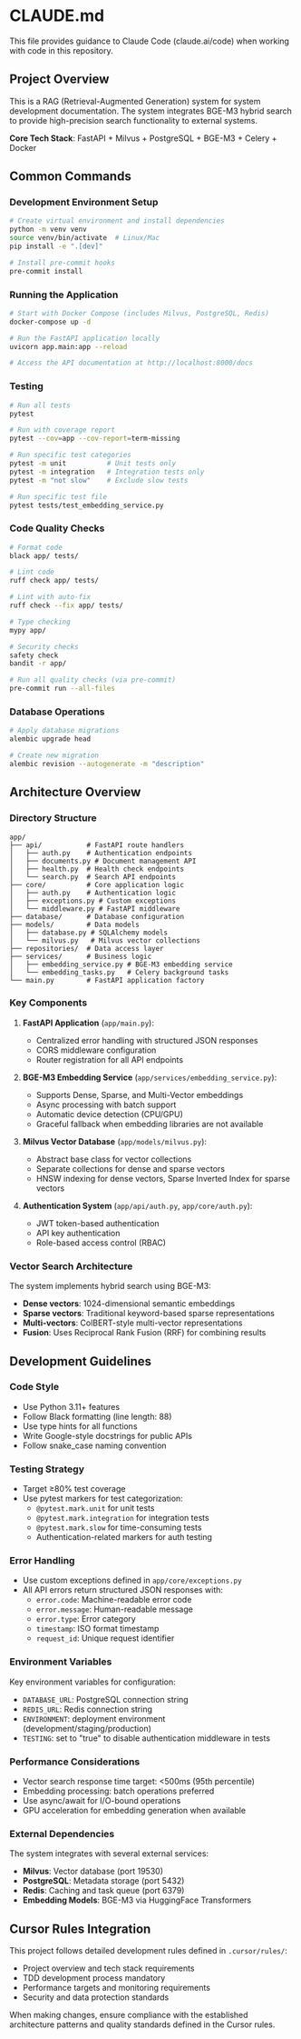 # CLAUDE.md

This file provides guidance to Claude Code (claude.ai/code) when working with code in this repository.

## Project Overview

This is a RAG (Retrieval-Augmented Generation) system for system development documentation. The system integrates BGE-M3 hybrid search to provide high-precision search functionality to external systems.

**Core Tech Stack**: FastAPI + Milvus + PostgreSQL + BGE-M3 + Celery + Docker

## Common Commands

### Development Environment Setup
```bash
# Create virtual environment and install dependencies
python -m venv venv
source venv/bin/activate  # Linux/Mac
pip install -e ".[dev]"

# Install pre-commit hooks
pre-commit install
```

### Running the Application
```bash
# Start with Docker Compose (includes Milvus, PostgreSQL, Redis)
docker-compose up -d

# Run the FastAPI application locally
uvicorn app.main:app --reload

# Access the API documentation at http://localhost:8000/docs
```

### Testing
```bash
# Run all tests
pytest

# Run with coverage report
pytest --cov=app --cov-report=term-missing

# Run specific test categories
pytest -m unit          # Unit tests only
pytest -m integration   # Integration tests only
pytest -m "not slow"    # Exclude slow tests

# Run specific test file
pytest tests/test_embedding_service.py
```

### Code Quality Checks
```bash
# Format code
black app/ tests/

# Lint code
ruff check app/ tests/

# Lint with auto-fix
ruff check --fix app/ tests/

# Type checking
mypy app/

# Security checks
safety check
bandit -r app/

# Run all quality checks (via pre-commit)
pre-commit run --all-files
```

### Database Operations
```bash
# Apply database migrations
alembic upgrade head

# Create new migration
alembic revision --autogenerate -m "description"
```

## Architecture Overview

### Directory Structure
```
app/
├── api/           # FastAPI route handlers
│   ├── auth.py    # Authentication endpoints
│   ├── documents.py # Document management API
│   ├── health.py  # Health check endpoints
│   └── search.py  # Search API endpoints
├── core/          # Core application logic
│   ├── auth.py    # Authentication logic
│   ├── exceptions.py # Custom exceptions
│   └── middleware.py # FastAPI middleware
├── database/      # Database configuration
├── models/        # Data models
│   ├── database.py # SQLAlchemy models
│   └── milvus.py   # Milvus vector collections
├── repositories/  # Data access layer
├── services/      # Business logic
│   ├── embedding_service.py # BGE-M3 embedding service
│   └── embedding_tasks.py   # Celery background tasks
└── main.py        # FastAPI application factory
```

### Key Components

1. **FastAPI Application** (`app/main.py`):
   - Centralized error handling with structured JSON responses
   - CORS middleware configuration
   - Router registration for all API endpoints

2. **BGE-M3 Embedding Service** (`app/services/embedding_service.py`):
   - Supports Dense, Sparse, and Multi-Vector embeddings
   - Async processing with batch support
   - Automatic device detection (CPU/GPU)
   - Graceful fallback when embedding libraries are not available

3. **Milvus Vector Database** (`app/models/milvus.py`):
   - Abstract base class for vector collections
   - Separate collections for dense and sparse vectors
   - HNSW indexing for dense vectors, Sparse Inverted Index for sparse vectors

4. **Authentication System** (`app/api/auth.py`, `app/core/auth.py`):
   - JWT token-based authentication
   - API key authentication
   - Role-based access control (RBAC)

### Vector Search Architecture

The system implements hybrid search using BGE-M3:
- **Dense vectors**: 1024-dimensional semantic embeddings
- **Sparse vectors**: Traditional keyword-based sparse representations
- **Multi-vectors**: ColBERT-style multi-vector representations
- **Fusion**: Uses Reciprocal Rank Fusion (RRF) for combining results

## Development Guidelines

### Code Style
- Use Python 3.11+ features
- Follow Black formatting (line length: 88)
- Use type hints for all functions
- Write Google-style docstrings for public APIs
- Follow snake_case naming convention

### Testing Strategy
- Target ≥80% test coverage
- Use pytest markers for test categorization:
  - `@pytest.mark.unit` for unit tests
  - `@pytest.mark.integration` for integration tests
  - `@pytest.mark.slow` for time-consuming tests
  - Authentication-related markers for auth testing

### Error Handling
- Use custom exceptions defined in `app/core/exceptions.py`
- All API errors return structured JSON responses with:
  - `error.code`: Machine-readable error code
  - `error.message`: Human-readable message
  - `error.type`: Error category
  - `timestamp`: ISO format timestamp
  - `request_id`: Unique request identifier

### Environment Variables
Key environment variables for configuration:
- `DATABASE_URL`: PostgreSQL connection string
- `REDIS_URL`: Redis connection string
- `ENVIRONMENT`: deployment environment (development/staging/production)
- `TESTING`: set to "true" to disable authentication middleware in tests

### Performance Considerations
- Vector search response time target: <500ms (95th percentile)
- Embedding processing: batch operations preferred
- Use async/await for I/O-bound operations
- GPU acceleration for embedding generation when available

### External Dependencies
The system integrates with several external services:
- **Milvus**: Vector database (port 19530)
- **PostgreSQL**: Metadata storage (port 5432)
- **Redis**: Caching and task queue (port 6379)
- **Embedding Models**: BGE-M3 via HuggingFace Transformers

## Cursor Rules Integration

This project follows detailed development rules defined in `.cursor/rules/`:
- Project overview and tech stack requirements
- TDD development process mandatory
- Performance targets and monitoring requirements
- Security and data protection standards

When making changes, ensure compliance with the established architecture patterns and quality standards defined in the Cursor rules.